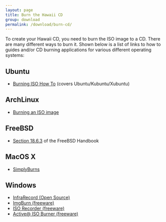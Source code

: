 ```yaml
---
layout: page
title: Burn the Hawaii CD
group: download
permalink: /download/burn-cd/
---
```


To create your Hawaii CD, you need to burn the ISO image to a CD.
There are many different ways to burn it.
Shown below is a list of links to how to guides and/or CD burning applications for various different operating systems:

## Ubuntu

* [Burning ISO How To](https://help.ubuntu.com/community/BurningIsoHowto#Ubuntu) (covers Ubuntu/Kubuntu/Xubuntu)

## ArchLinux

* [Burning an ISO image](https://wiki.archlinux.org/index.php/CD_Burning#Burning_an_ISO_image)

## FreeBSD

* [Section 18.6.3](http://www.freebsd.org/doc/en_US.ISO8859-1/books/handbook/creating-cds.html#BURNCD) of the FreeBSD Handbook

## MacOS X

* [SimplyBurns](http://simplyburns.berlios.de/)

## Windows

* [InfraRecord (Open Source)](http://infrarecorder.org)
* [ImgBurn (freeware)](http://www.imgburn.com)
* [ISO Recorder (freeware)](http://isorecorder.alexfeinman.com/isorecorder.htm)
* [Active@ ISO Burner (freeware)](http://www.ntfs.com/iso_burner_free.htm)
